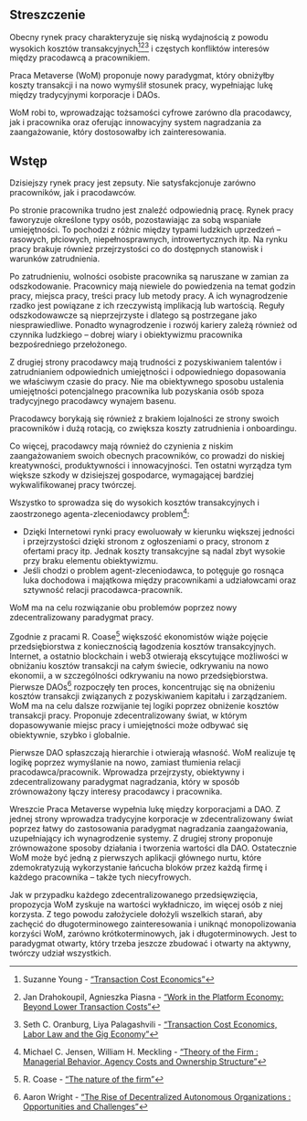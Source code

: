 

## Streszczenie

Obecny rynek pracy charakteryzuje się niską wydajnością z powodu wysokich kosztów transakcyjnych[^1][^2][^3] i częstych konfliktów interesów między pracodawcą a pracownikiem.

Praca Metaverse (WoM) proponuje nowy paradygmat, który obniżyłby koszty transakcji i na nowo wymyślił stosunek pracy, wypełniając lukę między tradycyjnymi korporacje i DAOs.

WoM robi to, wprowadzając tożsamości cyfrowe zarówno dla pracodawcy, jak i pracownika oraz oferując innowacyjny system nagradzania za zaangażowanie, który dostosowałby ich zainteresowania.

## Wstęp

Dzisiejszy rynek pracy jest zepsuty. Nie satysfakcjonuje zarówno pracowników, jak i pracodawców.

Po stronie pracownika trudno jest znaleźć odpowiednią pracę. Rynek pracy faworyzuje określone typy osób, pozostawiając za sobą wspaniałe umiejętności. To pochodzi z różnic między typami ludzkich uprzedzeń – rasowych, płciowych, niepełnosprawnych, introwertycznych itp. Na rynku pracy brakuje również przejrzystości co do dostępnych stanowisk i warunków zatrudnienia.

Po zatrudnieniu, wolności osobiste pracownika są naruszane w zamian za odszkodowanie. Pracownicy mają niewiele do powiedzenia na temat godzin pracy, miejsca pracy, treści pracy lub metody pracy. A ich wynagrodzenie rzadko jest powiązane z ich rzeczywistą implikacją lub wartością. Reguły odszkodowawcze są nieprzejrzyste i dlatego są postrzegane jako niesprawiedliwe. Ponadto wynagrodzenie i rozwój kariery zależą również od czynnika ludzkiego – dobrej wiary i obiektywizmu pracownika bezpośredniego przełożonego.

Z drugiej strony pracodawcy mają trudności z pozyskiwaniem talentów i zatrudnianiem odpowiednich umiejętności i odpowiedniego dopasowania we właściwym czasie do pracy. Nie ma obiektywnego sposobu ustalenia umiejętności potencjalnego pracownika lub pozyskania osób spoza tradycyjnego pracodawcy wynajem basenu.

Pracodawcy borykają się również z brakiem lojalności ze strony swoich pracowników i dużą rotacją, co zwiększa koszty zatrudnienia i onboardingu.

Co więcej, pracodawcy mają również do czynienia z niskim zaangażowaniem swoich obecnych pracowników, co prowadzi do niskiej kreatywności, produktywności i innowacyjności. Ten ostatni wyrządza tym większe szkody w dzisiejszej gospodarce, wymagającej bardziej wykwalifikowanej pracy twórczej.

Wszystko to sprowadza się do wysokich kosztów transakcyjnych i zaostrzonego agenta-zleceniodawcy problem[^4]:

- Dzięki Internetowi rynki pracy ewoluowały w kierunku większej jedności i przejrzystości dzięki stronom z ogłoszeniami o pracy, stronom z ofertami pracy itp. Jednak koszty transakcyjne są nadal zbyt wysokie przy braku elementu obiektywizmu.
- Jeśli chodzi o problem agent-zleceniodawca, to potęguje go rosnąca luka dochodowa i majątkowa między pracownikami a udziałowcami oraz sztywność relacji pracodawca-pracownik.

WoM ma na celu rozwiązanie obu problemów poprzez nowy zdecentralizowany paradygmat pracy.

Zgodnie z pracami R. Coase[^5] większość ekonomistów wiąże pojęcie przedsiębiorstwa z koniecznością łagodzenia kosztów transakcyjnych. Internet, a ostatnio blockchain i web3 otwierają ekscytujące możliwości w obniżaniu kosztów transakcji na całym świecie, odkrywaniu na nowo ekonomii, a w szczególności odkrywaniu na nowo przedsiębiorstwa. Pierwsze DAOs[^6] rozpoczęły ten proces, koncentrując się na obniżeniu kosztów transakcji związanych z pozyskiwaniem kapitału i zarządzaniem. WoM ma na celu dalsze rozwijanie tej logiki poprzez obniżenie kosztów transakcji pracy. Proponuje zdecentralizowany świat, w którym dopasowywanie miejsc pracy i umiejętności może odbywać się obiektywnie, szybko i globalnie.

Pierwsze DAO spłaszczają hierarchie i otwierają własność. WoM realizuje tę logikę poprzez wymyślanie na nowo, zamiast tłumienia relacji pracodawca/pracownik. Wprowadza przejrzysty, obiektywny i zdecentralizowany paradygmat nagradzania, który w sposób zrównoważony łączy interesy pracodawcy i pracownika.

Wreszcie Praca Metaverse wypełnia lukę między korporacjami a DAO. Z jednej strony wprowadza tradycyjne korporacje w zdecentralizowany świat poprzez łatwy do zastosowania paradygmat nagradzania zaangażowania, uzupełniający ich wynagrodzenie systemy. Z drugiej strony proponuje zrównoważone sposoby działania i tworzenia wartości dla DAO. Ostatecznie WoM może być jedną z pierwszych aplikacji głównego nurtu, które zdemokratyzują wykorzystanie łańcucha bloków przez każdą firmę i każdego pracownika – także tych niecyfrowych.

Jak w przypadku każdego zdecentralizowanego przedsięwzięcia, propozycja WoM zyskuje na wartości wykładniczo, im więcej osób z niej korzysta. Z tego powodu założyciele dołożyli wszelkich starań, aby zachęcić do długoterminowego zainteresowania i uniknąć monopolizowania korzyści WoM, zarówno krótkoterminowych, jak i długoterminowych. Jest to paradygmat otwarty, który trzeba jeszcze zbudować i otwarty na aktywny, twórczy udział wszystkich.


[^1]: Suzanne Young - [“Transaction Cost Economics”](https://www.academia.edu/24703426/Transaction_Cost_Economics)
[^2]: Jan Drahokoupil, Agnieszka Piasna - [“Work in the Platform Economy: Beyond Lower Transaction Costs”](https://www.intereconomics.eu/contents/year/2017/number/6/article/work-in-the-platform-economy-beyond-lower-transaction-costs.html)
[^3]: Seth C. Oranburg, Liya Palagashvili - [“Transaction Cost Economics, Labor Law and the Gig Economy”](https://dsc.duq.edu/cgi/viewcontent.cgi?article=1115&context=law-faculty-scholarship)
[^4]: Michael C. Jensen, William H. Meckling - [“Theory of the Firm : Managerial Behavior, Agency Costs and Ownership Structure”](https://www.sfu.ca/~wainwrig/Econ400/jensen-meckling.pdf)
[^5]: R. Coase - [“The nature of the firm”](http://econdse.org/wp-content/uploads/2014/09/firm-coase.pdf)
[^6]: Aaron Wright - [“The Rise of Decentralized Autonomous Organizations : Opportunities and Challenges”](https://stanford-jblp.pubpub.org/pub/rise-of-daos/release/1)

